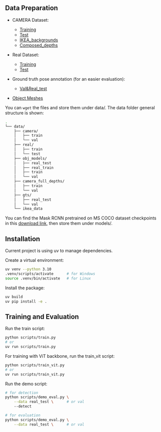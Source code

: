 ## Data Preparation
- CAMERA Dataset: 
  - [Training](http://download.cs.stanford.edu/orion/nocs/camera_train.zip)
  - [Test](http://download.cs.stanford.edu/orion/nocs/camera_val25K.zip)
  - [IKEA_backgrounds](http://download.cs.stanford.edu/orion/nocs/ikea_data.zip)
  - [Composed_depths](http://download.cs.stanford.edu/orion/nocs/camera_composed_depth.zip)

- Real Dataset: 
  - [Training](http://download.cs.stanford.edu/orion/nocs/real_train.zip)
  - [Test](http://download.cs.stanford.edu/orion/nocs/real_test.zip)
- Ground truth pose annotation (for an easier evaluation): 
  - [Val&Real_test](http://download.cs.stanford.edu/orion/nocs/gts.zip)
- [Object Meshes](http://download.cs.stanford.edu/orion/nocs/obj_models.zip)

You can `wget` the files and store them under data/. The data folder general structure is shown:
```bash
.
└── data/
    ├── camera/
    │   ├── train
    │   └── val
    ├── real/
    │   ├── train
    │   └── test
    ├── obj_models/
    │   ├── real_test
    │   ├── real_train
    │   ├── train
    │   └── val
    ├── camera_full_depths/
    │   ├── train
    │   └── val
    ├── gts/
    │   ├── real_test
    │   └── val
    └── ikea_data
```

You can find the Mask RCNN pretrained on MS COCO dataset checkpoints in this [download link](https://drive.google.com/uc?export=download&id=1SeNduFmmuFugT-1SE186YEPahM61JrAH), then store them under models/.

## Installation

Current project is using uv to manage dependencies.

Create a virtual environment:
```bash
uv venv --python 3.10
.venv/scripts/activate      # for Windows
source .venv/bin/activate   # for Linux
```

Install the package:
```bash
uv build
uv pip install -e .
```

## Training and Evaluation
Run the train script:
```bash
python scripts/train.py
# or
uv run scripts/train.py
```
For training with ViT backbone, run the train_vit script:
```bash
python scripts/train_vit.py
# or
uv run scripts/train_vit.py
```

Run the demo script:
```bash
# for detection
python scripts/demo_eval.py \
    --data real_test \      # or val
    --detect 

# for evaluation
python scripts/demo_eval.py \
    --data real_test \      # or val
```